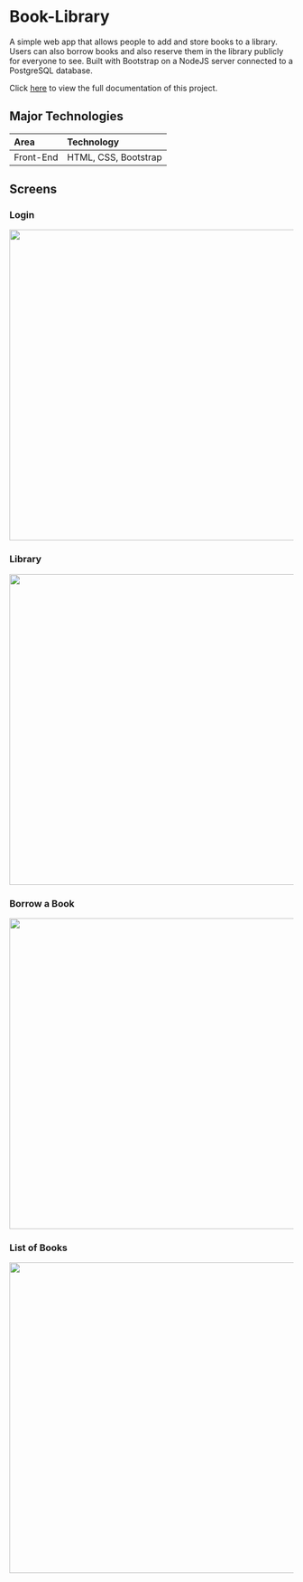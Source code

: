# Book-Library
A simple web app that allows people to add and store books to a library. 
Users can also borrow books and also reserve them in the library publicly for everyone to see. Built with Bootstrap on a NodeJS server connected to a PostgreSQL database.

Click [here](https://docs.google.com/presentation/d/1NgRq8GDHyftGMMYGjiyhp0JfD1KNtd3sMPDpYdnXx-o/edit?usp=sharing) to view the full documentation of this project.

## Major Technologies 
|Area|Technology|
|:---|:---------|
|Front-End|HTML, CSS, Bootstrap|

## Screens
<h3>Login</h3>
<img src = "https://user-images.githubusercontent.com/62797899/112096443-4442a000-8bc4-11eb-9578-33fd9a75c0f1.png" width = "550">
<h3>Library</h3>
<img src = "https://user-images.githubusercontent.com/62797899/112095957-6daefc00-8bc3-11eb-9c2b-69db40ed679d.png" width = 550">
<h3>Borrow a Book</h3>
<img src = "https://user-images.githubusercontent.com/62797899/112096091-a8b12f80-8bc3-11eb-89de-ae4eacfba9e9.png" width = 550">
<h3>List of Books</h3>
<img src = "https://user-images.githubusercontent.com/62797899/112096129-b666b500-8bc3-11eb-99f1-be64f07d281c.png" width = 550">
                                                                                                              
                                                                                                                               

